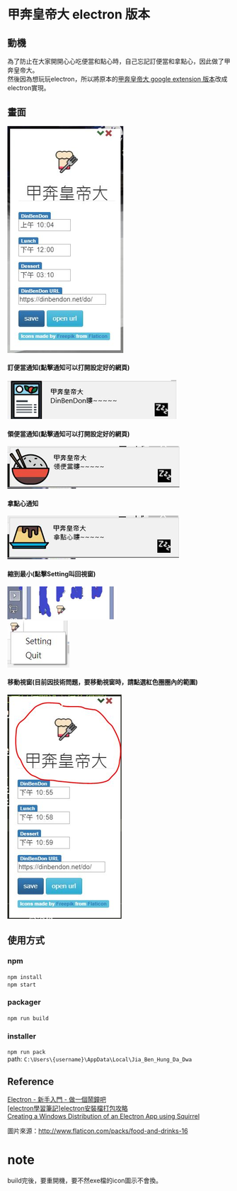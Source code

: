 # 甲奔皇帝大 electron 版本

## 動機
為了防止在大家開開心心吃便當和點心時，自己忘記訂便當和拿點心，因此做了甲奔皇帝大。  
然後因為想玩玩electron，所以將原本的[甲奔皇帝大  google extension 版本](https://github.com/zondaTW/Jia_Ben_Hung_Da_Dwa)改成electron實現。  

## 畫面
![picture](image/main.JPG)  

#### 訂便當通知(點擊通知可以打開設定好的網頁)  
![picture](image/dinbendon.JPG)  

#### 領便當通知(點擊通知可以打開設定好的網頁)  
![picture](image/lunch_notification.JPG)  

#### 拿點心通知  
![picture](image/dessert_notification.JPG)  

#### 縮到最小(點擊Setting叫回視窗)  
![picture](image/appIcon.JPG)  
![picture](image/appIcon_feature.JPG)  

#### 移動視窗(目前因技術問題，要移動視窗時，請點選紅色圈圈內的範圍)  
![picture](image/drag_window.JPG)  

## 使用方式

### npm
`npm install`  
`npm start`  

### packager
`npm run build`  

### installer
`npm run pack`  
path: `C:\Users\{username}\AppData\Local\Jia_Ben_Hung_Da_Dwa`

## Reference
[Electron - 新手入門 - 做一個鬧鐘吧](https://dotblogs.com.tw/explooosion/2018/03/25/181604)  
[[electron學習筆記]electron安裝檔打包攻略](http://a091234765.pixnet.net/blog/post/402437864-[electron學習筆記]electron安裝檔打包攻略)  
[Creating a Windows Distribution of an Electron App using Squirrel](http://mylifeforthecode.com/creating-a-windows-distribution-of-an-electron-app-using-squirrel/)  

圖片來源：<http://www.flaticon.com/packs/food-and-drinks-16>  

# note
build完後，要重開機，要不然exe檔的icon圖示不會換。  